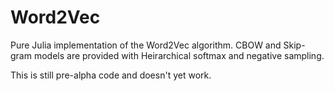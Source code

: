 # Word2Vec
Pure Julia implementation of the Word2Vec algorithm.  CBOW and Skip-gram models are provided with Heirarchical softmax and negative sampling.

This is still pre-alpha code and doesn't yet work.
